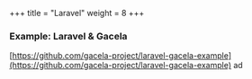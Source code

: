 +++
title = "Laravel"
weight = 8
+++

### Example: Laravel & Gacela

[https://github.com/gacela-project/laravel-gacela-example](https://github.com/gacela-project/laravel-gacela-example)
ad